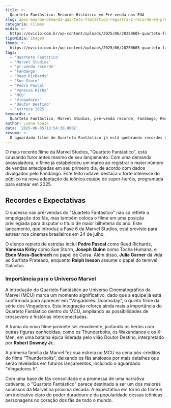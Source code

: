 ```yaml
---
title: >-
  Quarteto Fantástico: Recorde Histórico em Pré-venda nos EUA
slug: apos-enorme-demanda-quarteto-fantastico-registra-1-recorde-em-pre-venda-nos-eua
categoria: Filmes
midia: >-
  https://ovicio.com.br/wp-content/uploads/2025/06/20250605-quarteto-fantastico-com-classico-uniforme-no-mcu.webp
tipoMidia: imagem
thumb: >-
  https://ovicio.com.br/wp-content/uploads/2025/06/20250605-quarteto-fantastico-com-classico-uniforme-no-mcu.webp
tags:
  - 'Quarteto Fantstico'
  - 'Marvel Studios'
  - 'pr-venda recorde'
  - 'Fandango'
  - 'Reed Richards'
  - 'Sue Storm'
  - 'Pedro Pascal'
  - 'Vanessa Kirby'
  - 'MCU'
  - 'Vingadores'
  - 'Doutor Destino'
  - 'estreia 2025'
keywords: >-
  Quarteto Fantástico, Marvel Studios, pré-venda recorde, Fandango, Reed Richards, Sue Storm, Pedro Pascal, Vanessa Kirby, MCU, Vingadores, Doutor Destino, estreia 2025
author: Luana Souza
data: '2025-06-05T13:54:38.000Z'
resumo: >-
  O aguardado filme do Quarteto Fantástico já está quebrando recordes de pré-venda nos Estados Unidos, prometendo ser um dos maiores lançamentos da Marvel em 2025.
---
```


O mais recente filme da Marvel Studios, "Quarteto Fantástico", está causando furor antes mesmo de seu lançamento. Com uma demanda avassaladora, o filme já estabeleceu um marco ao registrar o maior número de vendas antecipadas em seu primeiro dia, de acordo com dados divulgados pelo Fandango. Este feito notável destaca o forte interesse do público na nova adaptação da icônica equipe de super-heróis, programada para estrear em 2025.

## Recordes e Expectativas

O sucesso nas pré-vendas do "Quarteto Fantástico" não só reflete a empolgação dos fãs, mas também coloca o filme em uma posição privilegiada para disputar o título de maior bilheteria do ano. Este lançamento, que introduz a Fase 6 da Marvel Studios, está previsto para estrear nos cinemas brasileiros em 24 de julho.

O elenco repleto de estrelas inclui **Pedro Pascal** como Reed Richards, **Vanessa Kirby** como Sue Storm, **Joseph Quinn** como Tocha Humana, e **Ebon Moss-Bachrach** no papel de Coisa. Além disso, **Julia Garner** dá vida ao Surfista Prateado, enquanto **Ralph Ineson** assume o papel do temível Galactus.

### Importância para o Universo Marvel

A introdução do Quarteto Fantástico ao Universo Cinematográfico da Marvel (MCU) marca um momento significativo, dado que a equipe já está confirmada para aparecer em "Vingadores: Doomsday", o quinto filme da série dos Vingadores. Esta integração reforça ainda mais a importância do Quarteto Fantástico dentro do MCU, ampliando as possibilidades de crossovers e histórias interconectadas.

A trama do novo filme promete ser envolvente, juntando os heróis com outras figuras conhecidas, como os Thunderbolts, os Wakandanos e os X-Men, em uma batalha épica liderada pelo vilão Doutor Destino, interpretado por **Robert Downey Jr.**.

A primeira família da Marvel fez sua estreia no MCU na cena pós-créditos do filme "Thunderbolts", deixando os fãs ansiosos por mais detalhes que serão revelados em futuros lançamentos, incluindo o aguardado "Vingadores 5".

Com uma base de fãs consolidada e a promessa de uma narrativa cativante, o "Quarteto Fantástico" parece destinado a ser um dos maiores sucessos da Marvel na próxima década. A expectativa em torno do filme é um indicativo claro do poder duradouro e da popularidade dessas icônicas personagens no coração dos fãs de todo o mundo.